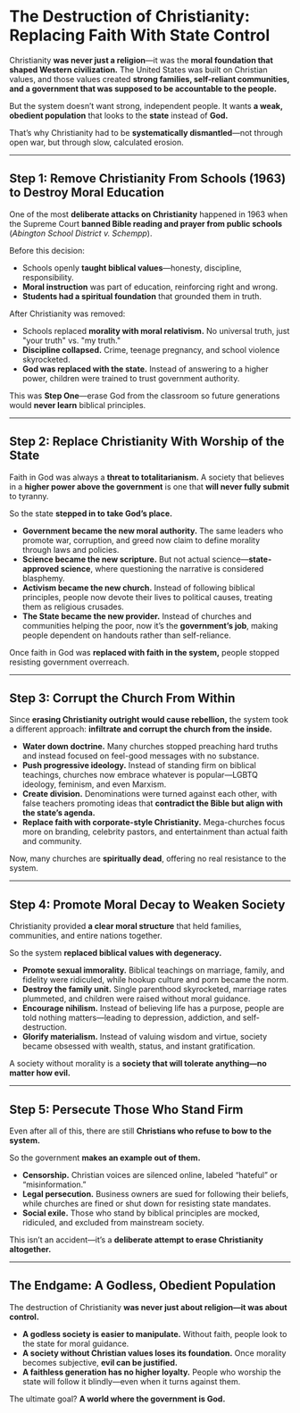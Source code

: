 # The Destruction of Christianity: Replacing Faith With State Control  

Christianity **was never just a religion**—it was the **moral foundation that shaped Western civilization.** The United States was built on Christian values, and those values created **strong families, self-reliant communities, and a government that was supposed to be accountable to the people.**  

But the system doesn’t want strong, independent people. It wants **a weak, obedient population** that looks to the **state** instead of **God.**  

That’s why Christianity had to be **systematically dismantled**—not through open war, but through slow, calculated erosion.  

---

## **Step 1: Remove Christianity From Schools (1963) to Destroy Moral Education**  

One of the most **deliberate attacks on Christianity** happened in 1963 when the Supreme Court **banned Bible reading and prayer from public schools** (*Abington School District v. Schempp*).  

Before this decision:  
- Schools openly **taught biblical values**—honesty, discipline, responsibility.  
- **Moral instruction** was part of education, reinforcing right and wrong.  
- **Students had a spiritual foundation** that grounded them in truth.  

After Christianity was removed:  
- Schools replaced **morality with moral relativism.** No universal truth, just "your truth" vs. "my truth."  
- **Discipline collapsed.** Crime, teenage pregnancy, and school violence skyrocketed.  
- **God was replaced with the state.** Instead of answering to a higher power, children were trained to trust government authority.  

This was **Step One**—erase God from the classroom so future generations would **never learn** biblical principles.  

---

## **Step 2: Replace Christianity With Worship of the State**  

Faith in God was always a **threat to totalitarianism.** A society that believes in a **higher power above the government** is one that **will never fully submit** to tyranny.  

So the state **stepped in to take God’s place.**  

- **Government became the new moral authority.** The same leaders who promote war, corruption, and greed now claim to define morality through laws and policies.  
- **Science became the new scripture.** But not actual science—**state-approved science**, where questioning the narrative is considered blasphemy.  
- **Activism became the new church.** Instead of following biblical principles, people now devote their lives to political causes, treating them as religious crusades.  
- **The State became the new provider.** Instead of churches and communities helping the poor, now it’s the **government’s job**, making people dependent on handouts rather than self-reliance.  

Once faith in God was **replaced with faith in the system,** people stopped resisting government overreach.  

---

## **Step 3: Corrupt the Church From Within**  

Since **erasing Christianity outright would cause rebellion,** the system took a different approach: **infiltrate and corrupt the church from the inside.**  

- **Water down doctrine.** Many churches stopped preaching hard truths and instead focused on feel-good messages with no substance.  
- **Push progressive ideology.** Instead of standing firm on biblical teachings, churches now embrace whatever is popular—LGBTQ ideology, feminism, and even Marxism.  
- **Create division.** Denominations were turned against each other, with false teachers promoting ideas that **contradict the Bible but align with the state’s agenda.**  
- **Replace faith with corporate-style Christianity.** Mega-churches focus more on branding, celebrity pastors, and entertainment than actual faith and community.  

Now, many churches are **spiritually dead**, offering no real resistance to the system.  

---

## **Step 4: Promote Moral Decay to Weaken Society**  

Christianity provided **a clear moral structure** that held families, communities, and entire nations together.  

So the system **replaced biblical values with degeneracy.**  

- **Promote sexual immorality.** Biblical teachings on marriage, family, and fidelity were ridiculed, while hookup culture and porn became the norm.  
- **Destroy the family unit.** Single parenthood skyrocketed, marriage rates plummeted, and children were raised without moral guidance.  
- **Encourage nihilism.** Instead of believing life has a purpose, people are told nothing matters—leading to depression, addiction, and self-destruction.  
- **Glorify materialism.** Instead of valuing wisdom and virtue, society became obsessed with wealth, status, and instant gratification.  

A society without morality is a **society that will tolerate anything—no matter how evil.**  

---

## **Step 5: Persecute Those Who Stand Firm**  

Even after all of this, there are still **Christians who refuse to bow to the system.**  

So the government **makes an example out of them.**  

- **Censorship.** Christian voices are silenced online, labeled “hateful” or “misinformation.”  
- **Legal persecution.** Business owners are sued for following their beliefs, while churches are fined or shut down for resisting state mandates.  
- **Social exile.** Those who stand by biblical principles are mocked, ridiculed, and excluded from mainstream society.  

This isn’t an accident—it’s a **deliberate attempt to erase Christianity altogether.**  

---

## **The Endgame: A Godless, Obedient Population**  

The destruction of Christianity **was never just about religion—it was about control.**  

- **A godless society is easier to manipulate.** Without faith, people look to the state for moral guidance.  
- **A society without Christian values loses its foundation.** Once morality becomes subjective, **evil can be justified.**  
- **A faithless generation has no higher loyalty.** People who worship the state will follow it blindly—even when it turns against them.  

The ultimate goal? **A world where the government is God.**  
